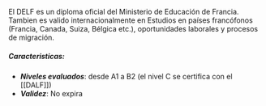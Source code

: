 El DELF es un diploma oficial del Ministerio de Educación de Francia. Tambien es valido internacionalmente en Estudios en países francófonos (Francia, Canada, Suiza, Bélgica etc.), oportunidades laborales y procesos de migración.

##### Caracteristicas:
* ***Niveles evaluados***: desde A1 a B2 (el nivel C se certifica con el [[DALF]])
* ***Validez***: No expira